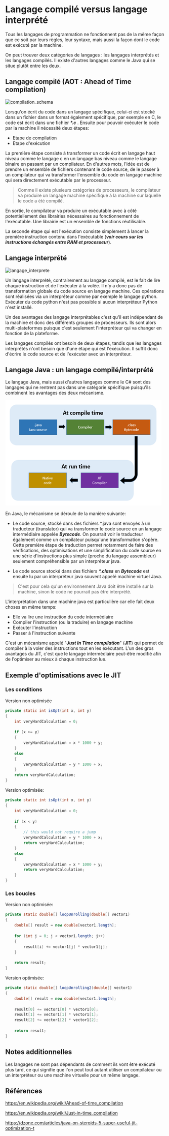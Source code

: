 # Langage compilé versus langage interprété

Tous les langages de programmation ne fonctionnent pas de la même façon que ce soit par leurs règles, leur syntaxe, mais aussi la façon dont le code est exécuté par la machine.

On peut trouver deux catégories de langages : les langages interprétés et les langages compilés. Il existe d'autres langages comme le Java qui se situe plutôt entre les deux. 

## Langage compilé (AOT : Ahead of Time compilation)

![compilation_schema](Images/compilation_schema.svg)

Lorsqu'on écrit du code dans un langage spécifique, celui-ci est stocké dans un fichier dans un format également spécifique, par exemple en C, le code est écrit dans une fichier ***\*.c*** . Ensuite pour pouvoir exécuter le code par la machine il nécessité deux étapes:

- Etape de compilation
- Etape d'exécution

La première étape consiste à transformer un code écrit en langage haut niveau comme le langage c en un langage bas niveau comme le langage binaire en passant par un compilateur. En d'autres mots, l'idée est de prendre un ensemble de fichiers contenant le code source, de le passer à un compilateur qui va transformer l'ensemble du code en langage machine qui sera directement exécutable par le processeur. 

> Comme il existe plusieurs catégories de processeurs, le compilateur va produire un langage machine spécifique à la machine sur laquelle le code a été compilé. 

En sortie, le compilateur va produire un exécutable avec à côté potentiellement des librairies nécessaires au fonctionnement de l'exécutable. Une librairie est un ensemble de fonctions réutilisable. 

La seconde étape qui est l'exécution consiste simplement à lancer la première instruction contenu dans l'exécutable (***voir cours sur les instructions échangés entre RAM et processeur***).

## Langage interprété

![langage_interprete](Images/langage_interprete.svg)

Un langage interprété, contrairement au langage compilé, est le fait de lire chaque instruction et de l'exécuter à la volée. Il n'y a donc pas de transformation globale du code source en langage machine. Ces opérations sont réalisées via un interpréteur comme par exemple le langage python. Exécuter du code python n'est pas possible si aucun interpréteur Python n'est installé.

Un des avantages des langage interprétables c'est qu'il est indépendant de la machine et donc des différents groupes de processeurs. Ils sont alors multi-plateformes puisque c'est seulement l'interpréteur qui va changer en fonction de la plateforme. 

Les langages compilés ont besoin de deux étapes, tandis que les langages interprétés n'ont besoin que d'une étape qui est l'exécution. Il suffit donc d'écrire le code source et de l'exécuter avec un interpréteur.

## Langage Java : un langage compilé/interprété 

Le langage Java, mais aussi d'autres langages comme le C# sont des langages qui ne rentrent pas dans une catégorie spécifique puisqu'ils combinent les avantages des deux mécanisme. 

<img src="Images/java_compiler.png" alt="java_compiler" style="zoom:70%;" />

En Java, le mécanisme se déroule de la manière suivante:

- Le code source, stocké dans des fichiers *.java sont envoyés à un traducteur (translator) qui va transformer le code source en un langage intermédiaire appelée ***Bytecode***. On pourrait voir le traducteur également comme un compilateur puisqu'une transformation s'opère. Cette première étape de traduction permet notamment de faire des vérifications, des optimisations et une simplification du code source en une série d'instructions plus simple (proche du langage assembleur) seulement compréhensible par un interpréteur java.

- Le code source stocké dans des fichiers ***\*.class*** en ***Bytecode*** est ensuite lu par un interpréteur java souvent appelé machine virtuel Java. 

> C'est pour cela qu'un environnement Java doit être installé sur la machine, sinon le code ne pourrait pas être interprété. 

L'interprétation dans une machine java est particulière car elle fait deux choses en même temps:

- Elle va lire une instruction du code intermédiaire 
- Compiler l'instruction (ou la traduire) en langage machine
- Exécuter l'instruction
- Passer à l'instruction suivante

C'est un mécanisme appelé "***Just In Time compilation***" (**JIT**) qui permet de compiler à la voler des instructions tout en les exécutant. L'un des gros avantages du JIT, c'est que le langage intermédiaire peut-être modifié afin de l'optimiser au mieux à chaque instruction lue.

## Exemple d'optimisations avec le JIT

### Les conditions

Version non optimisée

```java
private static int isOpt(int x, int y) 
{
	int veryHardCalculation = 0;

	if (x >= y) 
    {
		veryHardCalculation = x * 1000 + y;
	} 
    else 
    {
		veryHardCalculation = y * 1000 + x;
	}
	return veryHardCalculation;
}
```

Version optimisée:

```java
private static int isOpt(int x, int y) 
{
	int veryHardCalculation = 0;

	if (x < y) 
    {
		// this would not require a jump
		veryHardCalculation = y * 1000 + x;
		return veryHardCalculation;
	} 
    else 
    {
		veryHardCalculation = x * 1000 + y;
		return veryHardCalculation;
	}
}
```

### Les boucles

Version non optimisée:

```java
private static double[] loopUnrolling(double[] vector1) 
{
	double[] result = new double[vector1.length];

    for (int j = 0; j < vector1.length; j++) 
    {
        result[i] += vector1[j] * vector1[j];
    }

	return result;
}
```

Version optimisée:

```java
private static double[] loopUnrolling2(double[] vector1) 
{
	double[] result = new double[vector1.length];

    result[0] += vector1[0] * vector1[0];
    result[1] += vector1[1] * vector1[1];
    result[2] += vector1[2] * vector1[2];

	return result;
}
```

##  Notes additionnelles

 Les langages ne sont pas dépendants de comment ils vont être exécuté plus tard, ce qui signifie que l'on peut tout autant utiliser un compilateur ou un interpréteur ou une machine virtuelle pour un même langage. 

## Références

https://en.wikipedia.org/wiki/Ahead-of-time_compilation

https://en.wikipedia.org/wiki/Just-in-time_compilation

https://dzone.com/articles/java-on-steroids-5-super-useful-jit-optimization-t